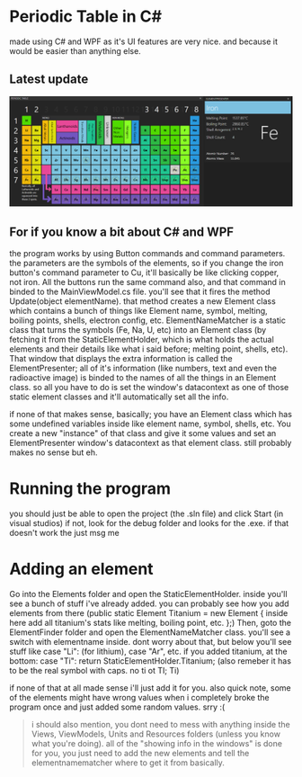 # Periodic Table in C#
 made using C# and WPF as it's UI features are very nice. and because it would be easier than anything else.
## Latest update
![](latestupdateimg.png)
## For if you know a bit about C# and WPF
 the program works by using Button commands and command parameters. the parameters are the symbols of the elements, 
 so if you change the iron button's command parameter to Cu, it'll basically be like clicking copper, not iron.
 All the buttons run the same command also, and that command in binded to the MainViewModel.cs file. you'll see
 that it fires the method Update(object elementName). that method creates a new Element class which contains a bunch of
 things like Element name, symbol, melting, boiling points, shells, electron config, etc. 
 ElementNameMatcher is a static class that turns the symbols (Fe, Na, U, etc) into an Element class (by fetching it from the
 StaticElementHolder, which is what holds the actual elements and their details like what i said before; melting point, shells, etc).
 That window that displays the extra information is called the ElementPresenter; all of it's information (like numbers, text and even the 
 radioactive image) is binded to the names of all the things in an Element class. so all you have to do is set the window's datacontext as
 one of those static element classes and it'll automatically set all the info. 
 
 if none of that makes sense, basically; you have an Element class which has some undefined variables inside like element name, symbol, shells, etc.
 You create a new "instance" of that class and give it some values and set an ElementPresenter window's datacontext as that element class. still
 probably makes no sense but eh.

# Running the program
 you should just be able to open the project (the .sln file) and click Start (in visual studios)
 if not, look for the debug folder and looks for the .exe. if that doesn't work the just msg me
 
 # Adding an element
 
 Go into the Elements folder and open the StaticElementHolder. inside you'll see a bunch of stuff i've already added. you can probably see how you
 add elements from there (public static Element Titanium = new Element { inside here add all titanium's stats like melting, boiling point, etc. };)
 Then, goto the ElementFinder folder and open the ElementNameMatcher class. you'll see a switch with elementname inside. dont worry about that, but below
 you'll see stuff like case "Li": (for lithium), case "Ar", etc. if you added titanium, at the bottom:
 case "Ti": return StaticElementHolder.Titanium; (also remeber it has to be the real symbol with caps. no ti ot TI; Ti)
 
 if none of that at all made sense i'll just add it for you. also quick note, some of the elements might have wrong values when i completely broke
 the program once and just added some random values. srry :(
 
> i should also mention, you dont need to mess with anything inside the Views, ViewModels, Units and Resources folders (unless you know what you're doing).
> all of the "showing info in the windows" is done for you, you just need to add the new elements and tell the elementnamematcher where to get it from basically.
